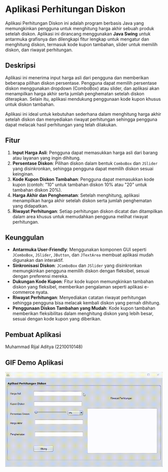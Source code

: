 # Aplikasi Perhitungan Diskon

Aplikasi Perhitungan Diskon ini adalah program berbasis Java yang memungkinkan pengguna untuk menghitung harga akhir sebuah produk setelah diskon. Aplikasi ini dirancang menggunakan **Java Swing** untuk antarmuka grafisnya dan dilengkapi fitur lengkap untuk mengatur dan menghitung diskon, termasuk kode kupon tambahan, slider untuk memilih diskon, dan riwayat perhitungan.

## Deskripsi
Aplikasi ini menerima input harga asli dari pengguna dan memberikan beberapa pilihan diskon persentase. Pengguna dapat memilih persentase diskon menggunakan dropdown (ComboBox) atau slider, dan aplikasi akan menampilkan harga akhir serta jumlah penghematan setelah diskon diterapkan. Selain itu, aplikasi mendukung penggunaan kode kupon khusus untuk diskon tambahan.

Aplikasi ini ideal untuk kebutuhan sederhana dalam menghitung harga akhir setelah diskon dan menyediakan riwayat perhitungan sehingga pengguna dapat melacak hasil perhitungan yang telah dilakukan.

## Fitur
1. **Input Harga Asli**: Pengguna dapat memasukkan harga asli dari barang atau layanan yang ingin dihitung.
2. **Persentase Diskon**: Pilihan diskon dalam bentuk `ComboBox` dan `JSlider` yang disinkronkan, sehingga pengguna dapat memilih diskon sesuai keinginan.
3. **Kode Kupon Diskon Tambahan**: Pengguna dapat memasukkan kode kupon (contoh: "10" untuk tambahan diskon 10% atau "20" untuk tambahan diskon 20%).
4. **Harga Akhir dan Penghematan**: Setelah menghitung, aplikasi menampilkan harga akhir setelah diskon serta jumlah penghematan yang didapatkan.
5. **Riwayat Perhitungan**: Setiap perhitungan diskon dicatat dan ditampilkan dalam area khusus untuk memudahkan pengguna melihat riwayat perhitungan.

## Keunggulan
- **Antarmuka User-Friendly**: Menggunakan komponen GUI seperti `JComboBox`, `JSlider`, `JButton`, dan `JTextArea` membuat aplikasi mudah digunakan dan interaktif.
- **Sinkronisasi Diskon**: `JComboBox` dan `JSlider` yang disinkronkan memungkinkan pengguna memilih diskon dengan fleksibel, sesuai dengan preferensi mereka.
- **Dukungan Kode Kupon**: Fitur kode kupon memungkinkan tambahan diskon yang fleksibel, memberikan pengalaman seperti aplikasi e-commerce nyata.
- **Riwayat Perhitungan**: Menyediakan catatan riwayat perhitungan sehingga pengguna bisa melacak kembali diskon yang pernah dihitung.
- **Penggunaan Diskon Tambahan yang Mudah**: Kode kupon tambahan memberikan fleksibilitas dalam menghitung diskon yang lebih besar, sesuai dengan kode kupon yang diberikan.

## Pembuat Aplikasi
Muhammad Rijal Aditya (2210010148)

## GIF Demo Aplikasi
![App Screenshot](https://github.com/Rijal0321/AplikasiPerhitunganDiskon/blob/main/img/tugas%203.gif)
